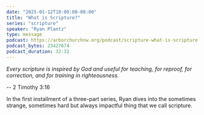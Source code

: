 ```yaml
---
date: "2025-01-12T10:00:00-08:00"
title: "What is Scripture?"
series: "scripture"
speaker: "Ryan Plantz"
type: message
podcast: https://arborchurchnw.org/podcast/scripture-what-is-scripture.m4a
podcast_bytes: 23427674 
podcast_duration: 32:32
---
```

*Every scripture is inspired by God and useful for teaching, for reproof, for correction, and for training in righteousness.*

-- 2 Timothy 3:16

In the first installment of a three-part series, Ryan dives into the sometimes strange, sometimes hard but always impactful thing that we call scripture.

